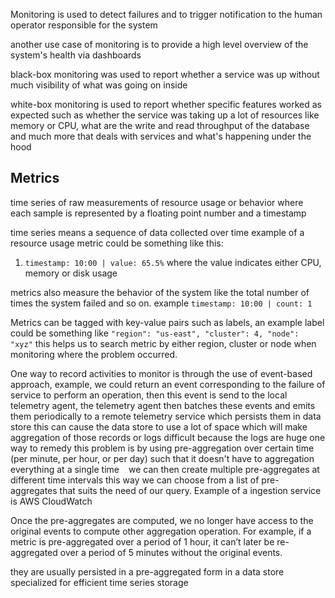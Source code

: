
Monitoring is used to detect failures and to trigger notification to the human operator responsible for the system

another use case of monitoring is to provide a high level overview of the system's health via dashboards 

black-box monitoring was used to report whether a service was up without much visibility of what was going on inside 

white-box monitoring is used to report whether specific features worked as expected such as whether the service was taking up a lot of resources like memory or CPU, what are the write and read throughput of the database and much more that deals with services and what's happening under the hood 


## Metrics
time series of raw measurements of resource usage or behavior where each sample is represented by a floating point number and a timestamp

time series means a sequence of data collected over time 
example of a resource usage metric could be something like this:
1. `timestamp: 10:00 | value: 65.5%` where the value indicates either CPU, memory or disk usage

metrics also measure the behavior of the system like the total number of times the system failed and so on. example
`timestamp: 10:00 | count: 1`

Metrics can be tagged with key-value pairs such as labels, an example label could be something like 
`"region": "us-east", "cluster": 4, "node": "xyz"`
this helps us to search metric by either region, cluster or node when monitoring where the problem occurred. 

One way to record activities to monitor is through the use of event-based approach, example, we could return an event corresponding to the failure of service to perform an operation, then this event is send to the local telemetry agent, the telemetry agent then batches these events and emits them periodically to a remote telemetry service which persists them in data store
this can cause the data store to use a lot of space which will make aggregation of those records or logs difficult because the logs are huge 
one way to remedy this problem is by using pre-aggregation over certain time (per minute, per hour, or per day) such that it doesn't have to aggregation everything at a single time 
`
`
we can then create multiple pre-aggregates at different time intervals this way we can choose from a list of pre-aggregates that suits the need of our query. Example of a ingestion service is AWS CloudWatch

Once the pre-aggregates are computed, we no longer have access to the original events to compute other aggregation operation. For example, if a metric is pre-aggregated over a period of 1 hour, it can’t later be re-aggregated over a period of 5 minutes without the original events.

they are usually persisted in a pre-aggregated form in a data store specialized for efficient time series storage
